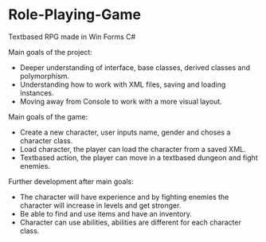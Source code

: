 # Role-Playing-Game
Textbased RPG made in Win Forms C#

Main goals of the project:
- Deeper understanding of interface, base classes, derived classes and polymorphism.
- Understanding how to work with XML files, saving and loading instances.
- Moving away from Console to work with a more visual layout.

Main goals of the game:
- Create a new character, user inputs name, gender and choses a character class.
- Load character, the player can load the character from a saved XML.
- Textbased action, the player can move in a textbased dungeon and fight enemies.

Further development after main goals:
- The character will have experience and by fighting enemies the character will increase in levels and get stronger.
- Be able to find and use items and have an inventory.
- Character can use abilities, abilities are different for each character class.
